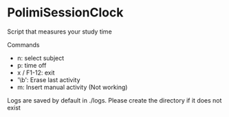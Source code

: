 # PolimiSessionClock
Script that measures your study time

Commands
- n: select subject
- p: time off
- x / F1-12: exit
- '\b': Erase last activity
- m: Insert manual activity (Not working)

Logs are saved by default in ./logs. Please create the directory if it does not exist
